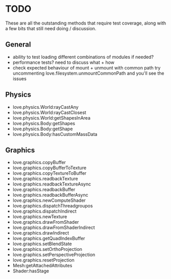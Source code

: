 # TODO
These are all the outstanding methods that require test coverage, along with a few bits that still need doing / discussion.  

## General 
- ability to test loading different combinations of modules if needed?
- performance tests? need to discuss what + how
- check expected behaviour of mount + unmount with common path
  try uncommenting love.filesystem.unmountCommonPath and you'll see the issues

## Physics
- love.physics.World:rayCastAny
- love.physics.World:rayCastClosest
- love.physics.World:getShapesInArea
- love.physics.Body:getShapes
- love.physics.Body:getShape
- love.physics.Body:hasCustomMassData

## Graphics
- love.graphics.copyBuffer
- love.graphics.copyBufferToTexture
- love.graphics.copyTextureToBuffer
- love.graphics.readbackTexture
- love.graphics.readbackTextureAsync
- love.graphics.readbackBuffer
- love.graphics.readbackBufferAsync
- love.graphics.newComputeShader
- love.graphics.dispatchThreadgroupos
- love.graphics.dispatchIndirect
- love.graphics.newTexture
- love.graphics.drawFromShader
- love.graphics.drawFromShaderIndirect
- love.graphics.drawIndirect
- love.graphics.getQuadIndexBuffer
- love.graphics.setBlendState
- love.graphics.setOrthoProjection
- love.graphics.setPerspectiveProjection
- love.graphics.resetProjection
- Mesh:getAttachedAttributes
- Shader:hasStage
